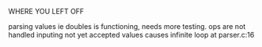 WHERE YOU LEFT OFF

parsing values ie doubles is functioning, needs more testing.
ops are not handled
inputing not yet accepted values causes infinite loop at parser.c:16